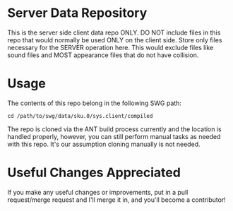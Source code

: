 # Server Data Repository

This is the server side client data repo ONLY. DO NOT include files in this repo that would normally be used ONLY on the client side.  Store only files necessary for the SERVER operation here.  This would exclude files like sound files and MOST appearance files that do not have collision.

# Usage

The contents of this repo belong in the following SWG path:

    cd /path/to/swg/data/sku.0/sys.client/compiled

The repo is cloned via the ANT build process currently and the location is handled properly, however, you can still perform manual tasks as needed with this repo.  It's our assumption cloning manually is not needed.

# Useful Changes Appreciated

If you make any useful changes or improvements, put in a pull request/merge request and I'll merge it in, and you'll become a contributor!

